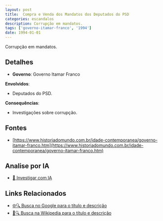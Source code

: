 ```yaml
---
layout: post
title:  Compra e Venda dos Mandatos dos Deputados do PSD
categories: escandalos
description: Corrupção em mandatos.
tags: ['governo-itamar-franco', '1994']
date: 1994-01-01
---
```


Corrupção em mandatos.

## Detalhes
- **Governo**: Governo Itamar Franco

**Envolvidos**:
- Deputados do PSD.


**Consequências**:
- Investigações sobre corrupção.


## Fontes
- [https://www.historiadomundo.com.br/idade-contemporanea/governo-itamar-franco.htm](https://www.historiadomundo.com.br/idade-contemporanea/governo-itamar-franco.htm)


## Analise por IA
- [🤖 Investigar com IA](https://www.perplexity.ai/search?q=Compra%20e%20Venda%20dos%20Mandatos%20dos%20Deputados%20do%20PSD%20Corrup%C3%A7%C3%A3o%20em%20mandatos.%20Governo%20Itamar%20Franco)

## Links Relacionados
- [🌐🔍 Busca no Google para o título e descrição](https://www.google.com/search?q=Compra%20e%20Venda%20dos%20Mandatos%20dos%20Deputados%20do%20PSD%20Corrup%C3%A7%C3%A3o%20em%20mandatos.%20Governo%20Itamar%20Franco)
- [📖🔍 Busca na Wikipedia para o título e descrição](https://pt.wikipedia.org/w/index.php?search=Compra%20e%20Venda%20dos%20Mandatos%20dos%20Deputados%20do%20PSD%20Corrup%C3%A7%C3%A3o%20em%20mandatos.%20Governo%20Itamar%20Franco)

